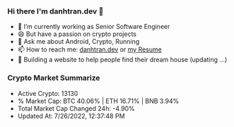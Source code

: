 ### Hi there I'm danhtran.dev 👋

- 🔭 I’m currently working as Senior Software Engineer
- 😄 But have a passion on crypto projects
- 💬 Ask me about Android, Crypto, Running 
- 📫 How to reach me: <a href="https://danhtran.dev" target="_blank">danhtran.dev</a> or <a href="Developer-Resume.pdf" target="_blank">my Resume</a>
- 🌱 Building a website to help people find their dream house (updating ...)

### Crypto Market Summarize
- Active Crypto: 13130
- % Market Cap: BTC 40.06% | ETH 16.71% | BNB 3.94%
- Total Market Cap Changed 24h: -4.90%
- Updated At: 7/26/2022, 12:37:48 PM
